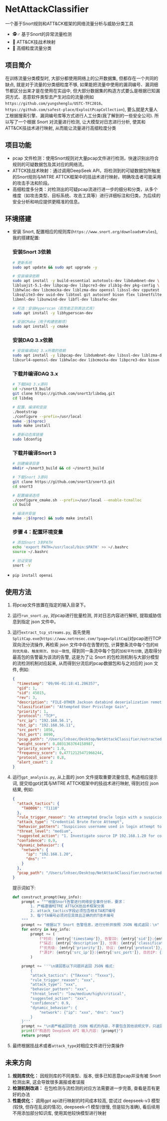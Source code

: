 # NetAttackClassifier
一个基于Snort规则和ATT&CK框架的网络流量分析与威胁分类工具

* 🕵️♂️ 基于Snort的异常流量检测
* 🎯 ATT&CK技战术映射
* 🧬 高细粒度流量分类

## 项目简介
在训练流量分类模型时, 大部分都使用网络上的公开数据集, 但都存在一个共同的缺点, 就是对于流量的分类细粒度不够, 如果能把流量中使用的漏洞编号、漏洞细节都区分出来才是在使用在实战中, 但大部分数据集的构造方式要么是根据已知漏洞方式、恶意软件类型去产生对应的流量(例如`https://github.com/yungshenglu/USTC-TFC2016`、`https://github.com/safest-place/ExploitPcapCollection`), 要么就是大量人工根据搜索引擎、漏洞编号库等方式进行人工分类(我了解到的一些安全公司).
所以写了一个根据 Snort 对流量进行检测, 让大模型对日志进行分析, 使其和ATT&CK技战术进行映射, 从而能让流量进行高细粒度分类

## 项目功能

* pcap 文件检测：使用Snort规则对大量pcap文件进行检测，快速识别出符合规则的可疑数据包及其对应的网络流。
* ATTCK技战术映射：通过调用DeepSeek API，将检测到的可疑数据包所触发的Snort规则与MITRE ATTCK框架中的技战术进行映射，明确攻击者可能采用的攻击手法和阶段。
* 高细粒度多分类：对检测出的可疑pcap流进行进一步的细分和分类，从多个维度（如攻击类型、目标系统、攻击工具等）进行详细标注和归类，为后续的安全分析和响应提供更精准的信息。

## 环境搭建

* 安装 Snort, 配置相应的规则库(`https://www.snort.org/downloads#rules`), 我的搭建配置:

  ### **安装Snort 3依赖**

  ```bash
  # 更新系统
  sudo apt update && sudo apt upgrade -y

  # 安装编译依赖
  sudo apt install -y build-essential autotools-dev libdumbnet-dev \
  libluajit-5.1-dev libpcap-dev libpcre3-dev zlib1g-dev pkg-config \
  libhwloc-dev libcmocka-dev liblzma-dev openssl libssl-dev cpputest \
  libsqlite3-dev uuid-dev libtool git autoconf bison flex libnetfilter-queue-dev \
  libmnl-dev libunwind-dev libfl-dev libsafec-dev

  # 可选：安装Hyperscan（高性能正则表达式库）
  sudo apt install -y libhyperscan-dev

  # 安装CMake（用于构建依赖项）
  sudo apt install -y cmake
  ```

  ### **安装DAQ 3.x依赖**

  ```bash
  # 安装编译DAQ 3.x所需的依赖
  sudo apt install -y libpcap-dev libdumbnet-dev libssl-dev liblzma-dev \
  libcurl4-openssl-dev libhwloc-dev libcmocka-dev libpcre3-dev bison flex
  ```

  ### **下载并编译DAQ 3.x**

  ```bash
  # 下载DAQ 3.x源码
  cd ~/snort3_build
  git clone https://github.com/snort3/libdaq.git
  cd libdaq

  # 配置、编译和安装
  ./bootstrap
  ./configure --prefix=/usr/local
  make -j$(nproc)
  sudo make install

  # 更新动态库链接
  sudo ldconfig
  ```

  ### **下载并编译Snort 3**

  ```bash
  # 创建编译目录
  mkdir ~/snort3_build && cd ~/snort3_build

  # 下载Snort 3源码
  git clone https://github.com/snort3/snort3.git
  cd snort3

  # 配置编译选项
  ./configure_cmake.sh --prefix=/usr/local --enable-tcmalloc
  cd build

  # 编译并安装
  make -j$(nproc) && sudo make install
  ```

  ### **步骤 4：配置环境变量**

  ```bash
  # 添加Snort 3到PATH
  echo 'export PATH=/usr/local/bin:$PATH' >> ~/.bashrc
  source ~/.bashrc

  # 验证安装
  snort -V
  ```

* ```bash
  pip install openai
  ```

## 使用方法

1. 将pcap文件放置在指定的输入目录下。
2. 运行`run_snort.py`, 对pcap进行批量检测, 并对日志内容进行解析, 提取威胁信息到指定 json 文件中。
3. 运行`extract_tcp_streams.py`, 首先使用`SplitCap.exe`(`https://www.netresec.com/?page=SplitCap`)对pcap进行TCP双向流分流操作, 再检索 json 文件中存在告警的包, 计算整条流中每个包的`规则优先级`、`触发频次`、`协议一致性`, 得到同一条流中每个包的`加权平均分数`, 选取得分最高包的告警最为该流的告警, 这是为了让 Snort 的包检测机制与大部分模型的流检测机制对应起来, 从而得到分流后的pcap数据包和与之对应的 json 文件, 例如:

    ```json
    {
      "timestamp": "09/06-01:18:41.206357",
      "gid": 1,
      "sid": 45015,
      "rev": 3,
      "description": "FILE-OTHER Jackson databind deserialization remote code execution attempt",
      "classification": "Attempted User Privilege Gain",
      "priority": 1,
      "protocol": "TCP",
      "src_ip": "192.168.56.1",
      "dst_ip": "192.168.56.11",
      "src_port": 1056,
      "dst_port": 8090,
      "pcap_path": "/Users/lnhsec/Desktop/NetAttackClassifier/extracted_streams/fastjson1224ldap/192.168.56.1_1056_to_192.168.56.11_8090.pcap",
      "weight_score": 0.8031363764158987,
      "priority_score": 1.0,
      "frequency_score": 0.47712125471966244,
      "protocol_score": 0.8,
      "alert_count": 2
    }
    ```

4. 运行`gpt_analysis.py`, 从上面的 json 文件提取重要流量信息, 构造相应提示词, 提交给gpt对其与MITRE ATTCK框架中的技战术进行映射, 得到对应 json 结果, 例如:

    ```json
    {
      "attack_tactics": {
        "TA0006": "T1110"
      },
      "rule_trigger_reason": "An attempted Oracle login with a suspicious username triggered a misparsed login response alert",
      "attack_type": "Credential Brute Force Attempt",
      "behavior_pattern": "Suspicious username used in login attempt to Oracle server via TCP/1521",
      "threat_level": "medium",
      "suggested_action": "1. Investigate source IP 192.168.1.20 for compromise 2. Review Oracle account activity 3. Enforce strong authentication policies",
      "confidence": 0.9,
      "dynamic_behavior": {
        "network": {
          "ip": "192.168.1.20",
          "dns": ""
        }
      },
      "pcap_path": "/Users/lnhsec/Desktop/NetAttackClassifier/extracted_streams/msf_oracle_sid_brute/192.168.1.20_1521_to_192.168.1.14_34055.pcap"
    }

    ```

    提示词如下:

    ```python
    def construct_prompt(key_info):
        prompt = """根据Snort告警进行网络安全事件分析，要求：
            1. 严格遵循MITRE ATT&CK技战术框架分类
            2. attack_tactics字段必须包含相关TA和T编号
            3. 每个TA编号必须对应具体且正确的的T技术编号
        """
        prompt += "根据以下 Snort 告警信息，进行分析并按照 JSON 格式返回：\n"
        for entry in key_info:
            prompt += (
                f"时间: {entry['timestamp']}, 告警ID: {entry['sid']}:{entry['gid']}:{entry['rev']}, "
                f"描述: {entry['description']}, 分类: {entry['classification']}, "
                f"优先级: {entry['priority']}, 协议: {entry['protocol']}, "
                f"源IP: {entry['src_ip']}:{entry['src_port']}, 目的IP: {entry['dst_ip']}:{entry['dst_port']}\n"
            )

        prompt += '''\n请回答以下问题并返回 JSON 格式:
            {
            "attack_tactics": {"TAxxxx": "Txxxx"},
            "rule_trigger_reason": "xxx",
            "attack_type": "xxx",
            "behavior_pattern": "xxx",
            "threat_level": "low/medium/high/critical",
            "suggested_action": "xxx",
            "confidence": 0.9,
            "dynamic_behavior": {
                "network": {"ip": "xxx", "dns": "xxx"}
            }
        }'''
        prompt += "\n请严格返回符合 JSON 格式的内容，不要包含其他说明文字，只返回 JSON 串。"
        print(f"构造的 DeepSeek API 输入内容: {prompt}")
        return prompt
    ```

5. 最终根据技战术或者`attack_type`对相应文件进行分类操作

## 未来方向

1. **规则库优化：** 因规则库的不同类型、版本, 很多已知恶意pcap并没有被 Snort 检测出来, 这会导致很多漏报或者误报
2. **检测机制改进：** 在包检测与流检测的对应方法需要进一步完善, 查看是否有更好的办法
3. **性能优化：** 调用gpt api进行映射的时间成本较高, 尝试过 deepseek-v3 模型(较快, 但存在乱说的情况), deepseek-r1 模型(很慢, 但是较为准确), 看后续用不用添加部分知识库, 使用其他较快模型进行映射
